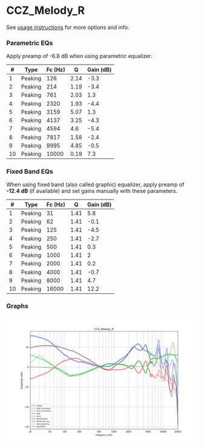 # CCZ_Melody_R
See [usage instructions](https://github.com/jaakkopasanen/AutoEq#usage) for more options and info.

### Parametric EQs
Apply preamp of -6.8 dB when using parametric equalizer.

|   # | Type    |   Fc (Hz) |    Q |   Gain (dB) |
|-----|---------|-----------|------|-------------|
|   1 | Peaking |       126 | 2.14 |        -3.3 |
|   2 | Peaking |       214 | 1.19 |        -3.4 |
|   3 | Peaking |       761 | 2.03 |         1.3 |
|   4 | Peaking |      2320 | 1.93 |        -4.4 |
|   5 | Peaking |      3159 | 5.07 |         1.3 |
|   6 | Peaking |      4137 | 3.25 |        -4.3 |
|   7 | Peaking |      4594 | 4.6  |        -5.4 |
|   8 | Peaking |      7817 | 1.58 |        -2.4 |
|   9 | Peaking |      9995 | 4.85 |        -0.5 |
|  10 | Peaking |     10000 | 0.19 |         7.3 |

### Fixed Band EQs
When using fixed band (also called graphic) equalizer, apply preamp of **-12.4 dB** (if available) and set gains manually with these parameters.

|   # | Type    |   Fc (Hz) |    Q |   Gain (dB) |
|-----|---------|-----------|------|-------------|
|   1 | Peaking |        31 | 1.41 |         5.8 |
|   2 | Peaking |        62 | 1.41 |        -0.1 |
|   3 | Peaking |       125 | 1.41 |        -4.5 |
|   4 | Peaking |       250 | 1.41 |        -2.7 |
|   5 | Peaking |       500 | 1.41 |         0.3 |
|   6 | Peaking |      1000 | 1.41 |         2   |
|   7 | Peaking |      2000 | 1.41 |         0.2 |
|   8 | Peaking |      4000 | 1.41 |        -0.7 |
|   9 | Peaking |      8000 | 1.41 |         4.7 |
|  10 | Peaking |     16000 | 1.41 |        12.2 |

### Graphs
![](./CCZ_Melody_R.png)
